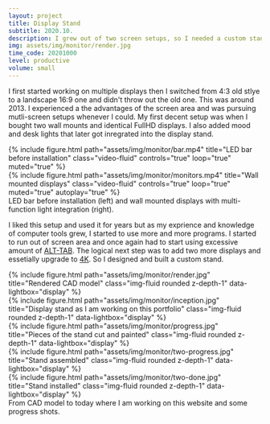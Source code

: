 ```yaml
---
layout: project
title: Display Stand
subtitle: 2020.10.
description: I grew out of two screen setups, so I needed a custom stand to support four.
img: assets/img/monitor/render.jpg
time_code: 20201000
level: productive
volume: small
---
```


I first started working on multiple displays then I switched from 4:3 old stlye to a landscape 16:9 one and didn't throw out the old one. This was around 2013. I experienced a the advantages of the screen area and was pursuing mutli-screen setups whenever I could. My first decent setup was when I bought two wall mounts and identical FullHD displays. I also added mood and desk lights that later got inregrated into the display stand.

<div class="row align-items-center">
    <div class="col-6">
        {% include figure.html path="assets/img/monitor/bar.mp4" title="LED bar before installation" class="video-fluid" controls="true" loop="true" muted="true" %}
    </div>
    <div class="col-6">
        {% include figure.html path="assets/img/monitor/monitors.mp4" title="Wall mounted displays" class="video-fluid" controls="true" loop="true" muted="true" autoplay="true" %}
    </div>
</div>
<div class="caption">
    LED bar before installation (left) and wall mounted displays with multi-function light integration (right).
</div>

I liked this setup and used it for years but as my exprience and knowledge of computer tools grew, I started to use more and more programs. I started to run out of screen area and once again had to start using excessive amount of <a href="https://en.wikipedia.org/wiki/Alt-Tab">ALT-TAB</a>. The logical next step was to add two more displays and essetially upgrade to <a href="https://en.wikipedia.org/wiki/4K_resolution">4K</a>. So I designed and built a custom stand.

<div class="row align-items-center">
    <div class="col-6">
        {% include figure.html path="assets/img/monitor/render.jpg" title="Rendered CAD model" class="img-fluid rounded z-depth-1" data-lightbox="display" %}
    </div>
    <div class="col-6">
        {% include figure.html path="assets/img/monitor/inception.jpg" title="Display stand as I am working on this portfolio" class="img-fluid rounded z-depth-1" data-lightbox="display" %}
    </div>
</div>
<div class="row align-items-center">
    <div class="col-4">
        {% include figure.html path="assets/img/monitor/progress.jpg" title="Pieces of the stand cut and painted" class="img-fluid rounded z-depth-1" data-lightbox="display" %}
    </div>
    <div class="col-4">
        {% include figure.html path="assets/img/monitor/two-progress.jpg" title="Stand assembled" class="img-fluid rounded z-depth-1" data-lightbox="display" %}
    </div>
    <div class="col-4">
        {% include figure.html path="assets/img/monitor/two-done.jpg" title="Stand installed" class="img-fluid rounded z-depth-1" data-lightbox="display" %}
    </div>
</div>
<div class="caption">
    From CAD model to today where I am working on this website and some progress shots.
</div>